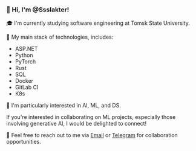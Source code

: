 ### 👋 Hi, I'm @Ssslakter!

🎓 I'm currently studying software engineering at Tomsk State University.

🌱 My main stack of technologies, includes:
- ASP.NET
- Python
- PyTorch
- Rust
- SQL
- Docker
- GitLab CI
- K8s

👀 I'm particularly interested in AI, ML, and DS.

If you're interested in collaborating on ML projects, especially those involving generative AI, I would be delighted to connect!

💬 Feel free to reach out to me via [Email](mailto:slava.chaunin@gmail.com) or [Telegram](https://t.me/ssslakter) for collaboration opportunities.

<!---
Ssslakter/Ssslakter is a ✨ special ✨ repository because its `README.md` (this file) appears on your GitHub profile.
You can click the Preview link to take a look at your changes.
--->
